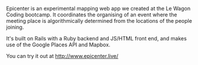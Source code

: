 Epicenter is an experimental mapping web app we created at the Le Wagon Coding bootcamp. It coordinates the organising of an event where the meeting place is algorithmically determined from the locations of the people joining.

It's built on Rails with a Ruby backend and JS/HTML front end, and makes use of the Google Places API and Mapbox.

You can try it out at http://www.epicenter.live/
